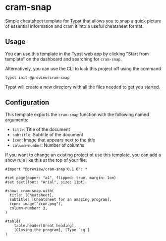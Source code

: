 # cram-snap 

Simple cheatsheet template for [Typst](https://typst.app/) that allows you to snap a quick picture of essential information and cram it into a useful cheatsheet format.

## Usage

You can use this template in the Typst web app by clicking "Start from template" on the dashboard and searching for `cram-snap`.

Alternatively, you can use the CLI to kick this project off using the command

```
typst init @preview/cram-snap
```

Typst will create a new directory with all the files needed to get you started.

## Configuration

This template exports the `cram-snap` function with the following named arguments:
- `title`: Title of the document
- `subtitle`: Subtitle of the document
- `icon`: Image that appears next to the title
- `column-number`: Number of columns

If you want to change an existing project ot use this template, you can add a show rule like this at the top of your file:

```typst
#import "@preview/cram-snap:0.1.0": *

#set page(paper: "a4", flipped: true, margin: 1cm)
#set text(font: "Arial", size: 11pt)

#show: cram-snap.with(
  title: [Cheatsheet],
  subtitle: [Cheatsheet for an amazing program],
  icon: image("icon.png"),
  column-number: 3,
)

#table(
    table.header[Great heading],
    [Closing the program], [Type `:q`]    
)
```
